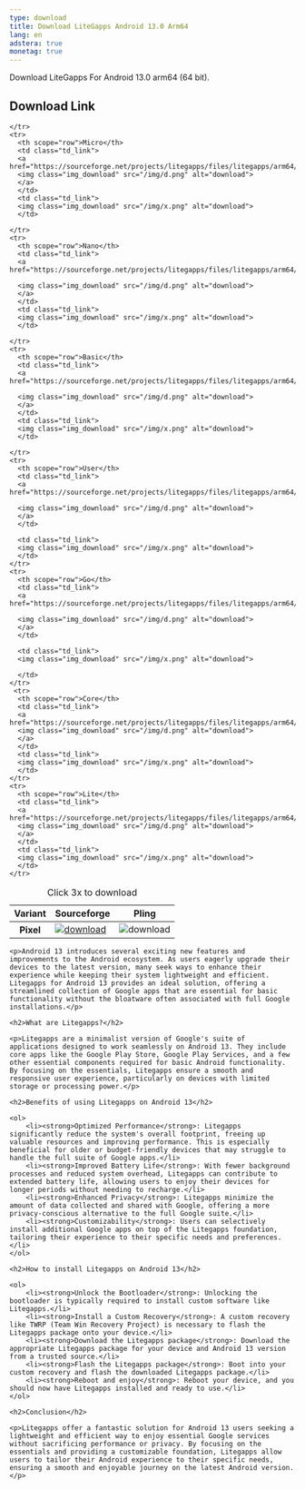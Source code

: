 ```yaml
---
type: download
title: Download LiteGapps Android 13.0 Arm64
lang: en
adstera: true
monetag: true
---
```



<p>Download LiteGapps For Android 13.0 arm64 (64 bit).</p>
<h2>Download Link</h2>

<table class="table caption-top">
  <caption class="MID_TEXT">Click 3x to download</caption>
  <thead>
    <tr>
      <th scope="col">Variant</th>
      <th scope="col">Sourceforge</th>
      <th scope="col">Pling</th>
    </tr>
  </thead>
  <tbody>
    <tr>
      <th scope="row">Pixel</th>
      <td class="td_link">
      <a href="https://sourceforge.net/projects/litegapps/files/litegapps/arm64/33/pixel/">
      <img class="img_download" src="/img/d.png" alt="download">
      </a>
      </td>
      <td class="td_link">
      <img class="img_download" src="/img/x.png" alt="download">
      </td>
      
    </tr>
    <tr>
      <th scope="row">Micro</th>
      <td class="td_link">
      <a href="https://sourceforge.net/projects/litegapps/files/litegapps/arm64/33/micro/">
      <img class="img_download" src="/img/d.png" alt="download">
      </a>
      </td>
      <td class="td_link">
      <img class="img_download" src="/img/x.png" alt="download">
      </td>
      
    </tr>
    <tr>
      <th scope="row">Nano</th>
      <td class="td_link">
      <a href="https://sourceforge.net/projects/litegapps/files/litegapps/arm64/33/nano/">
      
      <img class="img_download" src="/img/d.png" alt="download">
      </a>
      </td>
      <td class="td_link">
      <img class="img_download" src="/img/x.png" alt="download">
      </td>
      
    </tr>
    <tr>
      <th scope="row">Basic</th>
      <td class="td_link">
      <a href="https://sourceforge.net/projects/litegapps/files/litegapps/arm64/33/basic/">
      
      <img class="img_download" src="/img/d.png" alt="download">
      </a>
      </td>
      <td class="td_link">
      <img class="img_download" src="/img/x.png" alt="download">
      </td>
      
    </tr>
    <tr>
      <th scope="row">User</th>
      <td class="td_link">
      <a href="https://sourceforge.net/projects/litegapps/files/litegapps/arm64/33/user/">
      
      <img class="img_download" src="/img/d.png" alt="download">
      </a>
      </td>
    
      <td class="td_link">
      <img class="img_download" src="/img/x.png" alt="download">
      </td>
    </tr>
    <tr>
      <th scope="row">Go</th>
      <td class="td_link">
      <a href="https://sourceforge.net/projects/litegapps/files/litegapps/arm64/33/go/">
      
      <img class="img_download" src="/img/d.png" alt="download">
      </a>
      </td>
      
      <td class="td_link">
      <img class="img_download" src="/img/x.png" alt="download">
      
      </td>
 	</tr>
 	 <tr>
      <th scope="row">Core</th>
      <td class="td_link">
      <a href="https://sourceforge.net/projects/litegapps/files/litegapps/arm64/33/core/">
      <img class="img_download" src="/img/d.png" alt="download">
      </a>
      </td>
      <td class="td_link">
      <img class="img_download" src="/img/x.png" alt="download">
      </td>
    </tr>
    <tr>
      <th scope="row">Lite</th>
      <td class="td_link">
      <a href="https://sourceforge.net/projects/litegapps/files/litegapps/arm64/33/lite/">
      <img class="img_download" src="/img/d.png" alt="download">
      </a>
      </td>
      <td class="td_link">
      <img class="img_download" src="/img/x.png" alt="download">
      </td>
    </tr>
 </tbody>
</table>

    <p>Android 13 introduces several exciting new features and improvements to the Android ecosystem. As users eagerly upgrade their devices to the latest version, many seek ways to enhance their experience while keeping their system lightweight and efficient. Litegapps for Android 13 provides an ideal solution, offering a streamlined collection of Google apps that are essential for basic functionality without the bloatware often associated with full Google installations.</p>

    <h2>What are Litegapps?</h2>

    <p>Litegapps are a minimalist version of Google's suite of applications designed to work seamlessly on Android 13. They include core apps like the Google Play Store, Google Play Services, and a few other essential components required for basic Android functionality. By focusing on the essentials, Litegapps ensure a smooth and responsive user experience, particularly on devices with limited storage or processing power.</p>

    <h2>Benefits of using Litegapps on Android 13</h2>

    <ol>
        <li><strong>Optimized Performance</strong>: Litegapps significantly reduce the system's overall footprint, freeing up valuable resources and improving performance. This is especially beneficial for older or budget-friendly devices that may struggle to handle the full suite of Google apps.</li>
        <li><strong>Improved Battery Life</strong>: With fewer background processes and reduced system overhead, Litegapps can contribute to extended battery life, allowing users to enjoy their devices for longer periods without needing to recharge.</li>
        <li><strong>Enhanced Privacy</strong>: Litegapps minimize the amount of data collected and shared with Google, offering a more privacy-conscious alternative to the full Google suite.</li>
        <li><strong>Customizability</strong>: Users can selectively install additional Google apps on top of the Litegapps foundation, tailoring their experience to their specific needs and preferences.</li>
    </ol>

    <h2>How to install Litegapps on Android 13</h2>

    <ol>
        <li><strong>Unlock the Bootloader</strong>: Unlocking the bootloader is typically required to install custom software like Litegapps.</li>
        <li><strong>Install a Custom Recovery</strong>: A custom recovery like TWRP (Team Win Recovery Project) is necessary to flash the Litegapps package onto your device.</li>
        <li><strong>Download the Litegapps package</strong>: Download the appropriate Litegapps package for your device and Android 13 version from a trusted source.</li>
        <li><strong>Flash the Litegapps package</strong>: Boot into your custom recovery and flash the downloaded Litegapps package.</li>
        <li><strong>Reboot and enjoy</strong>: Reboot your device, and you should now have Litegapps installed and ready to use.</li>
    </ol>

    <h2>Conclusion</h2>

    <p>Litegapps offer a fantastic solution for Android 13 users seeking a lightweight and efficient way to enjoy essential Google services without sacrificing performance or privacy. By focusing on the essentials and providing a customizable foundation, Litegapps allow users to tailor their Android experience to their specific needs, ensuring a smooth and enjoyable journey on the latest Android version.</p>
